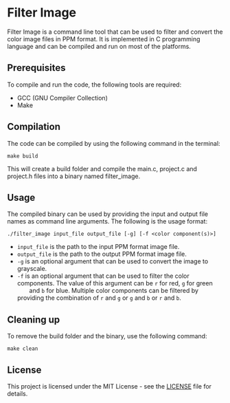 # Filter Image

Filter Image is a command line tool that can be used to filter and convert the color image files in PPM format. It is implemented in C programming language and can be compiled and run on most of the platforms.

## Prerequisites

To compile and run the code, the following tools are required:

* GCC (GNU Compiler Collection)
* Make

## Compilation
The code can be compiled by using the following command in the terminal:
```
make build
```
This will create a build folder and compile the main.c, project.c and project.h files into a binary named filter_image.

## Usage
The compiled binary can be used by providing the input and output file names as command line arguments. The following is the usage format:
```
./filter_image input_file output_file [-g] [-f <color component(s)>]
```

* ```input_file``` is the path to the input PPM format image file.
* ```output_file``` is the path to the output PPM format image file.
* ```-g``` is an optional argument that can be used to convert the image to grayscale.
* ```-f``` is an optional argument that can be used to filter the color components. The value of this argument can be ```r``` for red, ```g``` for green &nbsp;&nbsp;&nbsp;&nbsp;&nbsp;&nbsp;&nbsp;and ```b``` for blue. Multiple color components can be filtered by providing the combination of ```r``` and ```g``` or ```g``` and ```b``` or ```r``` and ```b```.

## Cleaning up

To remove the build folder and the binary, use the following command:
```
make clean
```

## License
This project is licensed under the MIT License - see the [LICENSE](LICENSE) file for details.
